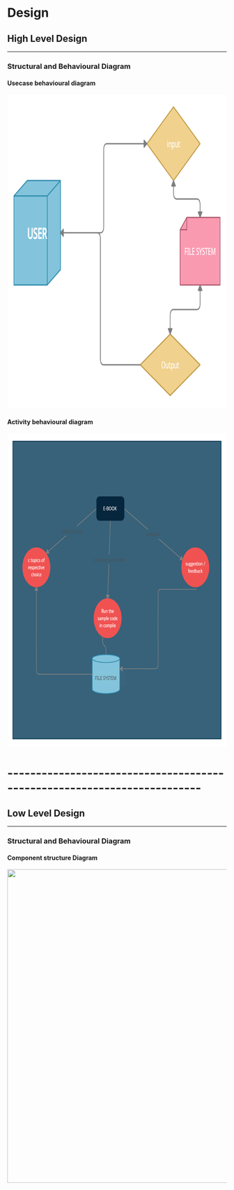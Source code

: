 # Design

## High Level Design 
-----------------------------------------------------------
### Structural and Behavioural Diagram
#### Usecase behavioural diagram
<img src="https://github.com/99006275Shubham/Shubham-Stepin-Cproject/blob/main/2_Arhitecture/Usecase%20Behaviour%20diagram.png" width="1080" height="720">

#### Activity behavioural diagram
<img src="https://github.com/99006275Shubham/Shubham-Stepin-Cproject/blob/main/2_Arhitecture/Activity%20behaviour.png" width="1080" height="720">

# ------------------------------------------------------------------------

## Low Level Design 
-----------------------------------------
### Structural and Behavioural Diagram
#### Component structure Diagram
<img src="https://github.com/debasish2110/LTTS-C-MiniProject/blob/master/2_Design/Component%20Structure%20Diagram.png" width="1080" height="720">

